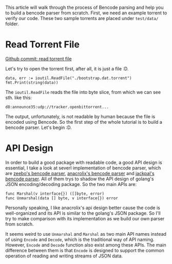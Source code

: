 This article will walk through the process of Bencode parsing and help you to build a bencode parser from scratch. First, we need an example torrent to verify our code. These two sample torrents are placed under ```test/data/``` folder.

#   Read Torrent File

[Github commit: read torrent file](https://github.com/Phantomape/bittorrent-client/commit/b35022a6267c184d0d8e64b9b906d2b91ebc3ee8)

Let's try to open the torrent first, after all, it is just a file :D.
```
data, err := ioutil.ReadFile("./bootstrap.dat.torrent")
fmt.Print(string(data))
```
The ```ioutil.ReadFile``` reads the file into byte slice, from which we can see sth. like this:
```
d8:announce35:udp://tracker.openbittorrent...
```

The output, unfortunately, is not readable by human because the file is encoded using Bencode. So the first step of the whole tutorial is to build a bencode parser. Let's begin :D.

#   API Design

In order to build a good package with readable code, a good API design is essential, I take a look at severl implementation of bencode parser, which are [zeebo's bencode parser](https://github.com/zeebo/bencode), [anacrolix's bencode parser](https://github.com/anacrolix/torrent) and [jackpal's bencode parser](https://github.com/jackpal/bencode-go). All of them trys to shadow the API design of golang's JSON encoding/decoding package. So the two main APIs are:
```
func Marshal(v interface{}) ([]byte, error)
func Unmarshal(data [] byte, v interface{}) error
```

Personally speaking, I like anacrolix's api design better cause the code is well-organized and its API is similar to the golang's JSON package. So I'll try to make comparison with its implementation as we build our own parser from scratch.

It seems weird to use ```Unmarshal``` and ```Marshal``` as two main API names instead of using ```Encode``` and ```Decode```, which is the traditional way of API naming. However, ```Encode``` and ```Decode``` function also exist among these APIs. The main difference between them is that ```Encode``` is designed to support the common operation of reading and writing streams of JSON data.